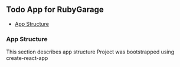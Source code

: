 ## Todo App for RubyGarage
- [App Structure](#app-structure)

### App Structure
This section describes app structure
Project was bootstrapped using create-react-app

